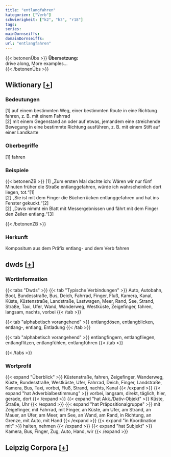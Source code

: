 ```yaml
---
title: "entlangfahren"
kategorien: ["Verb"]
schwierigkeit: ["k2", "h3", "r18"]
tags:
series:
mainDornseiffs:
domainDornseiffs:
url: "entlangfahren"
---
```


{{< betonenÜbs >}}
**Übersetzung:**  
drive  along, More examples...  
{{< /betonenÜbs >}}

## Wiktionary [[+](https://de.wiktionary.org/wiki/entlangfahren)]

### Bedeutungen
[1] auf einem bestimmten Weg, einer bestimmten Route in eine Richtung fahren, z. B. mit einem Fahrrad  
[2] mit einem Gegenstand an oder auf etwas, jemandem eine streichende Bewegung in eine bestimmte Richtung ausführen, z. B. mit einem Stift auf einer Landkarte  

### Oberbegriffe
[1] fahren  

### Beispiele
{{< betonenZB >}}
[1] „Zum ersten Mal dachte ich: Wären wir nur fünf Minuten früher die Straße entlanggefahren, würde ich wahrscheinlich dort liegen, tot.“[1]  
[2] „Sie ist mit dem Finger die Bücherrücken entlanggefahren und hat ins Fenster gekuckt.“[2]  
[2] „Davis nimmt ein Blatt mit Messergebnissen und fährt mit dem Finger den Zeilen entlang.“[3]  

{{< /betonenZB >}}
### Herkunft
Kompositum aus dem Präfix entlang- und dem Verb fahren  



## dwds [[+](https://www.dwds.de/wb/entlangfahren)]

### Wortinformation
{{< tabs "Dwds" >}}
{{< tab "Typische Verbindungen" >}}
Auto, Autobahn, Boot, Bundesstraße, Bus, Deich, Fahrrad, Finger, Fluß, Kamera, Kanal, Küste, Küstenstraße, Landstraße, Lastwagen, Meer, Rand, See, Strand, Straße, Taxi, Ufer, Wand, Wanderweg, Westküste, Zeigefinger, fahren, langsam, nachts, vorbei
{{< /tab >}}

{{< tab "alphabetisch vorangehend" >}}
entlangdösen, entlangblicken, entlang-, entlang, Entladung
{{< /tab >}}

{{< tab "alphabetisch vorangehend" >}}
entlangfingern, entlangfliegen, entlangflitzen, entlangfühlen, entlangführen
{{< /tab >}}

{{< /tabs >}}

### Wortprofil
{{< expand "Überblick" >}} Küstenstraße, fahren, Zeigefinger, Wanderweg, Küste, Bundesstraße, Westküste, Ufer, Fahrrad, Deich, Finger, Landstraße, Kamera, Bus, Taxi, vorbei, Fluß, Strand, nachts, Kanal {{< /expand >}}
{{< expand "hat Adverbialbestimmung" >}} vorbei, langsam, direkt, täglich, hier, gerade, dort {{< /expand >}}
{{< expand "hat Akk./Dativ-Objekt" >}} Küste, Straße, Uhr {{< /expand >}}
{{< expand "hat Präpositionalgruppe" >}} mit Zeigefinger, mit Fahrrad, mit Finger, an Küste, am Ufer, am Strand, an Mauer, an Ufer, am Meer, am See, an Wand, am Rand, in Richtung, an Grenze, mit Auto, mit Hand {{< /expand >}}
{{< expand "in Koordination mit" >}} halten, nehmen {{< /expand >}}
{{< expand "hat Subjekt" >}} Kamera, Bus, Finger, Zug, Auto, Hand, wir {{< /expand >}}

## Leipzig Corpora [[+](https://corpora.uni-leipzig.de/en/res?word=entlangfahren&corpusId=deu_newscrawl-public_2018)]

